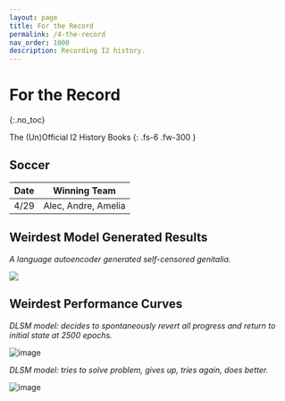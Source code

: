 ```yaml
---
layout: page
title: For the Record
permalink: /4-the-record
nav_order: 1000
description: Recording I2 history.
---
```


# For the Record
{:.no_toc}

The (Un)Official I2 History Books
{: .fs-6 .fw-300 }

## Soccer

| Date | Winning Team |
| --- | --- |
| 4/29 | Alec, Andre, Amelia |

## Weirdest Model Generated Results

*A language autoencoder generated self-censored genitalia.*

![](https://user-images.githubusercontent.com/73039742/164372535-b114c99c-f0d3-4d3c-a31b-f731d68600be.png)

## Weirdest Performance Curves

*DLSM model: decides to spontaneously revert all progress and return to initial state at 2500 epochs.*

![image](https://user-images.githubusercontent.com/73039742/166171579-0d0af259-2264-429f-aea1-cb0cd1b08af1.png)

*DLSM model: tries to solve problem, gives up, tries again, does better.*

![image](https://user-images.githubusercontent.com/73039742/166171636-3a4a8efc-3eab-455e-93d8-dd7cb391925e.png)
